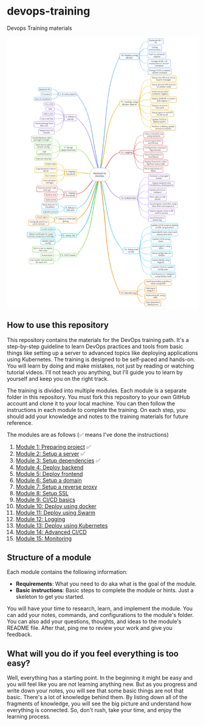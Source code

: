 # devops-training

Devops Training materials

![Roadmap](images/roadmap.jpg)

## How to use this repository

This repository contains the materials for the DevOps training path. It's a step-by-step guideline to learn DevOps practices and tools from basic things like setting up a server to advanced topics like deploying applications using Kubernetes. The training is designed to be self-paced and hands-on. You will learn by doing and make mistakes, not just by reading or watching tutorial videos. I'll not teach you anything, but I'll guide you to learn by yourself and keep you on the right track.

The training is divided into multiple modules. Each module is a separate folder in this repository. You must fork this repository to your own GitHub account and clone it to your local machine. You can then follow the instructions in each module to complete the training. On each step, you should add your knowledge and notes to the training materials for future reference.

The modules are as follows (✅ means I've done the instructions)

1. [Module 1: Preparing project](01-preparing-project/README.md) ✅
2. [Module 2: Setup a server](02-setup-server/README.md) ✅
3. [Module 3: Setup dependencies](03-setup-dependencies/README.md) ✅
4. [Module 4: Deploy backend](04-deploy-backend/README.md)
5. [Module 5: Deploy frontend](05-deploy-frontend/README.md)
6. [Module 6: Setup a domain](06-setup-domain/README.md)
7. [Module 7: Setup a reverse proxy](07-setup-reverse-proxy/README.md)
8. [Module 8: Setup SSL](08-setup-ssl/README.md)
9. [Module 9: CI/CD basics](09-cicd-basics/README.md)
10. [Module 10: Deploy using docker](10-deploy-using-docker/README.md)
11. [Module 11: Deploy using Swarm](11-deploy-using-swarm/README.md)
12. [Module 12: Logging](12-logging/README.md)
13. [Module 13: Deploy using Kubernetes](13-deploy-using-kubernetes/README.md)
14. [Module 14: Advanced CI/CD](14-advanced-cicd/README.md)
15. [Module 15: Monitoring](15-monitoring/README.md)

## Structure of a module

Each module contains the following information:

- **Requirements**: What you need to do aka what is the goal of the module.
- **Basic instructions**: Basic steps to complete the module or hints. Just a skeleton to get you started.

You will have your time to research, learn, and implement the module. You can add your notes, commands, and configurations to the module's folder. You can also add your questions, thoughts, and ideas to the module's README file. After that, ping me to review your work and give you feedback.

## What will you do if you feel everything is too easy?

Well, everything has a starting point. In the beginning it might be easy and you will feel like you are not learning anything new. But as you progress and write down your notes, you will see that some basic things are not that basic. There's a lot of knowledge behind them. By listing down all of the fragments of knowledge, you will see the big picture and understand how everything is connected. So, don't rush, take your time, and enjoy the learning process.